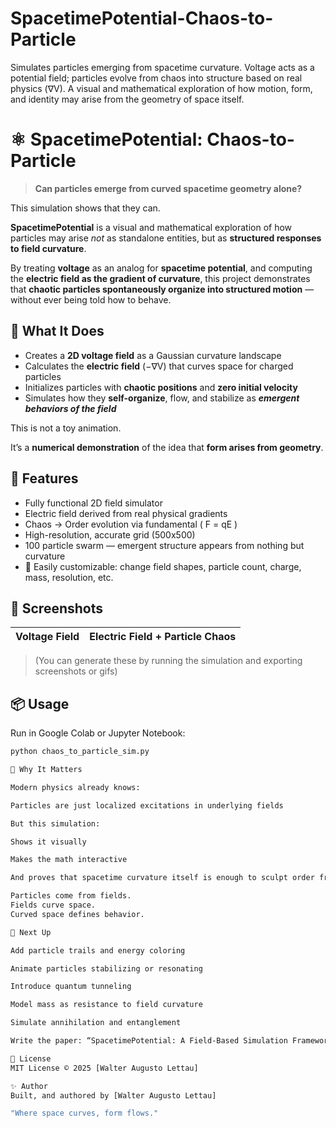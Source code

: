 # SpacetimePotential-Chaos-to-Particle

Simulates particles emerging from spacetime curvature. Voltage acts as a potential field; particles evolve from chaos into structure based on real physics (∇V). A visual and mathematical exploration of how motion, form, and identity may arise from the geometry of space itself.

# ⚛️ SpacetimePotential: Chaos-to-Particle

> **Can particles emerge from curved spacetime geometry alone?**

This simulation shows that they can.

**SpacetimePotential** is a visual and mathematical exploration of how particles may arise *not* as standalone entities, but as **structured responses to field curvature**.

By treating **voltage** as an analog for **spacetime potential**, and computing the **electric field as the gradient of curvature**, this project demonstrates that **chaotic particles spontaneously organize into structured motion** — without ever being told how to behave.

## 🌌 What It Does

- Creates a **2D voltage field** as a Gaussian curvature landscape
- Calculates the **electric field** (−∇V) that curves space for charged particles
- Initializes particles with **chaotic positions** and **zero initial velocity**
- Simulates how they **self-organize**, flow, and stabilize as ***emergent behaviors of the field***

This is not a toy animation.  

It’s a **numerical demonstration** of the idea that **form arises from geometry**.

## 🧪 Features

- Fully functional 2D field simulator
- Electric field derived from real physical gradients
- Chaos → Order evolution via fundamental \( F = qE \)
- High-resolution, accurate grid (500x500)
- 100 particle swarm — emergent structure appears from nothing but curvature
- 🔁 Easily customizable: change field shapes, particle count, charge, mass, resolution, etc.

## 📸 Screenshots

| Voltage Field | Electric Field + Particle Chaos |
|---------------|----------------------------------|

> (You can generate these by running the simulation and exporting screenshots or gifs)

## 📦 Usage

Run in Google Colab or Jupyter Notebook:

```bash
python chaos_to_particle_sim.py

🧠 Why It Matters

Modern physics already knows:

Particles are just localized excitations in underlying fields

But this simulation:

Shows it visually

Makes the math interactive

And proves that spacetime curvature itself is enough to sculpt order from chaos

Particles come from fields.
Fields curve space.
Curved space defines behavior.

🔮 Next Up

Add particle trails and energy coloring

Animate particles stabilizing or resonating

Introduce quantum tunneling

Model mass as resistance to field curvature

Simulate annihilation and entanglement

Write the paper: “SpacetimePotential: A Field-Based Simulation Framework for Particle Emergence”

🪪 License
MIT License © 2025 [Walter Augusto Lettau]

✨ Author
Built, and authored by [Walter Augusto Lettau]

"Where space curves, form flows."
